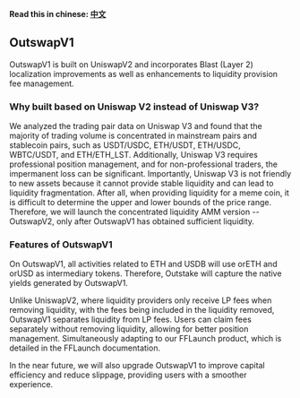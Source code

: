 **Read this in chinese: [中文](README.cn.md)**

## OutswapV1

OutswapV1 is built on UniswapV2 and incorporates Blast (Layer 2) localization improvements as well as enhancements to liquidity provision fee management.

### Why built based on Uniswap V2 instead of Uniswap V3?
We analyzed the trading pair data on Uniswap V3 and found that the majority of trading volume is concentrated in mainstream pairs and stablecoin pairs, such as USDT/USDC, ETH/USDT, ETH/USDC, WBTC/USDT, and ETH/ETH_LST. Additionally, Uniswap V3 requires professional position management, and for non-professional traders, the impermanent loss can be significant. Importantly, Uniswap V3 is not friendly to new assets because it cannot provide stable liquidity and can lead to liquidity fragmentation. After all, when providing liquidity for a meme coin, it is difficult to determine the upper and lower bounds of the price range. Therefore, we will launch the concentrated liquidity AMM version -- OutswapV2, only after OutswapV1 has obtained sufficient liquidity.

### Features of OutswapV1
On OutswapV1, all activities related to ETH and USDB will use orETH and orUSD as intermediary tokens. Therefore, Outstake will capture the native yields generated by OutswapV1.

Unlike UniswapV2, where liquidity providers only receive LP fees when removing liquidity, with the fees being included in the liquidity removed, OutswapV1 separates liquidity from LP fees. Users can claim fees separately without removing liquidity, allowing for better position management. Simultaneously adapting to our FFLaunch product, which is detailed in the FFLaunch documentation.

In the near future, we will also upgrade OutswapV1 to improve capital efficiency and reduce slippage, providing users with a smoother experience.

